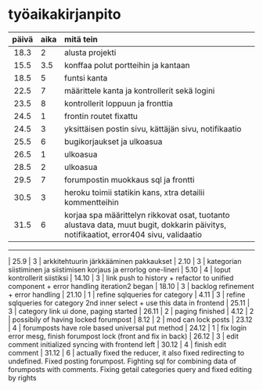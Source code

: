 # työaikakirjanpito

| päivä | aika | mitä tein  |
| :----:|:-----| :-----|
| 18.3  | 2    | alusta projekti |
| 15.5  | 3.5  | konffaa polut portteihin ja kantaan
| 18.5  | 5    | funtsi kanta
| 22.5  | 7    | määrittele kanta ja kontrollerit sekä logini
| 23.5  | 8    | kontrollerit loppuun ja fronttia
| 24.5  | 1    | frontin routet fixattu
| 24.5  | 3    | yksittäisen postin sivu, kättäjän sivu, notifikaatio
| 25.5  | 6    | bugikorjaukset ja ulkoasua
| 26.5  | 1    | ulkoasua
| 28.5  | 2    | ulkoasua
| 29.5  | 7    | forumpostin muokkaus sql ja frontti
| 30.5  | 3    | heroku toimii statikin kans, xtra detailii kommentteihin
| 31.5  | 6    | korjaa spa määrittelyn rikkovat osat, tuotanto alustava data, muut bugit, dokkarin päivitys, notifikaatiot, error404 sivu, validaatio
--------------------------------------
| 25.9  | 3    | arkkitehtuurin järkkääminen pakkaukset
| 2.10  | 3    | kategorian siistiminen ja siistimisen korjaus ja errorlog one-lineri
| 5.10  | 4    | loput kontrollerit siistiksi
| 14.10 | 3    | link push to history + refactor to unified component + error handling iteration2 began
| 18.10 | 3    | backlog refinement + error handling 
| 21.10 | 1    | refine sqlqueries for category
| 4.11  | 3    | refine sqlqueries for category 2nd inner select + use this data in frontend
| 25.11 | 3    | category link ui done, paging started
| 26.11 | 2    | paging finished
| 4.12  | 2    | possibily of having locked forumpost
| 8.12  | 2    | mod can lock posts
| 23.12 | 4    | forumposts have role based universal put method
| 24.12 | 1    | fix login error mesg, finish forumpost lock (front and fix in back)
| 26.12 | 3    | edit comment initialized syncing with frontend left
| 30.12 | 4    | finish edit comment
| 31.12 | 6    | actually fixed the reducer, it also fixed redirecting to undefined. Fixed posting forumpost. Fighting sql for combining data of forumposts with comments. Fixing getail categories query and  fixed editing by rights
